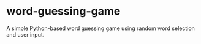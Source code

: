 # word-guessing-game
A simple Python-based word guessing game using random word selection and user input.
